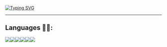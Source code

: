 ## <div style='display : flex'>
<a href="https://git.io/typing-svg"><img src="https://readme-typing-svg.demolab.com?font=Fira+Code&pause=1000&width=435&lines=Ky%2C+this+is+racoonqq+profile" alt="Typing SVG" /></a>
</div>

---

## Languages 👨‍💻:
<div style='display : flex'>
<img src='https://camo.githubusercontent.com/b78076513effbbdc29d4bb60051c748ae9c8fa88e6503e446074fb19abb29011/68747470733a2f2f637573746f6d2d69636f6e2d6261646765732e64656d6f6c61622e636f6d2f62616467652f2d4e6f64652e6a732d3333393933333f7374796c653d666f722d7468652d6261646765266c6f676f3d6e6f64652e6a73266c6f676f436f6c6f723d7768697465' />
<img src='https://img.shields.io/badge/-JavaScript-F7DF05?logo=javascript&logoColor=white&style=for-the-badge' />
<img src='https://img.shields.io/badge/-CSharp-0370FF?logo=csharp&logoColor=white&style=for-the-badge' />  
<img src='https://img.shields.io/badge/-HTML-C9660E?logo=html5&logoColor=white&style=for-the-badge' />
<img src='https://img.shields.io/badge/-WEB-0BDB5E?logo=html5&logoColor=white&style=for-the-badge' />
<img src='https://img.shields.io/badge/-.NET-7110E0?logo=dotnet&logoColor=white&style=for-the-badge' />
</div>
<!-- **racoonqq/racoonqq** is a ✨ _special_ ✨ repository because its `README.md` (this file) appears on your GitHub profile.

Here are some ideas to get you started:

- 🔭 I’m currently working on ...
- 🌱 I’m currently learning ...
- 👯 I’m looking to collaborate on ...
- 🤔 I’m looking for help with ...
- 💬 Ask me about ...
- 📫 How to reach me: ...
- 😄 Pronouns: ...
- ⚡ Fun fact: ...
-->
